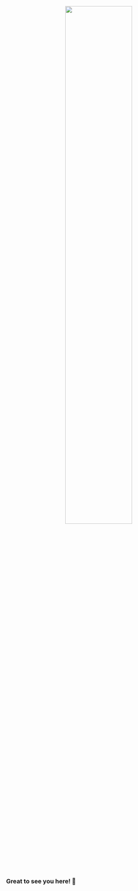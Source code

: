 <div id="header" align="center">
  <img src="https://media.giphy.com/media/qgQUggAC3Pfv687qPC/giphy.gif" width="60%"/>
</div>

### Great to see you here! 👋

<!--
**jgbattung/jgbattung** is a ✨ _special_ ✨ repository because its `README.md` (this file) appears on your GitHub profile.

Here are some ideas to get you started:

- 🔭 I’m currently working on ...
- 🌱 I’m currently learning ...
- 👯 I’m looking to collaborate on ...
- 🤔 I’m looking for help with ...
- 💬 Ask me about ...
- 📫 How to reach me: ...
- 😄 Pronouns: ...
- ⚡ Fun fact: ...
-->
